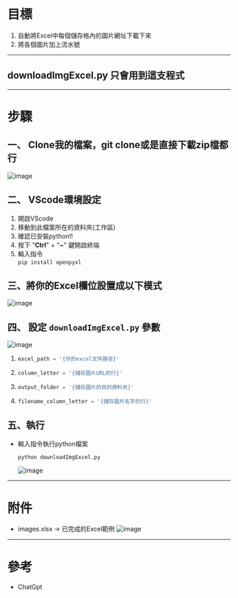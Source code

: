 # 目標
1. 自動將Excel中每個儲存格內的圖片網址下載下來
2. 將各個圖片加上流水號
****
## downloadImgExcel.py 只會用到這支程式
****
# 步驟
## 一、 Clone我的檔案，git clone或是直接下載zip檔都行  
![image](https://github.com/cvteuai9/Download-Excel-Image-python/assets/51105037/0cdc0613-e41a-4315-b850-b9f4f776baf3)
## 二、 VScode環境設定
1. 開啟VScode
2. 移動到此檔案所在的資料夾(工作區)
3. 確認已安裝python!!
4. 按下 "__Ctrl__" + "__~__" 鍵開啟終端
5. 輸入指令  
   ``` pip install openpyxl ```
## 三、將你的Excel欄位設置成以下模式  
![image](https://github.com/cvteuai9/Download-Excel-Image-python/assets/51105037/464367f3-d0d5-47a9-add5-c407475a4722)  
## 四、 設定 `downloadImgExcel.py` 參數  
![image](https://github.com/cvteuai9/Download-Excel-Image-python/assets/51105037/aa58518c-3712-472c-836c-ae9fe3043e4f)  
   1. ```python
      excel_path = '{你的excel文件路徑}'
      ```
   2. ```python
      column_letter = '{儲存圖片URL的行}'
      ```  
   3. ```python
      output_folder = '{儲存圖片的目的資料夾}'
      ```  
   4. ```python
      filename_column_letter = '{儲存圖片名字的行}'
      ```  
## 五、執行
   * 輸入指令執行python檔案
     ```python
     python downloadImgExcel.py
     ```
     ![image](https://github.com/cvteuai9/Download-Excel-Image-python/assets/51105037/a03f448f-c518-4a0e-be68-605a72d15a11)
****
# 附件
* images.xlsx -> 已完成的Excel範例
  ![image](https://github.com/cvteuai9/Download-Excel-Image-python/assets/51105037/ebac8fb6-e6b2-473c-8f02-b553eb85bbbf)

****
# 參考
* ChatGpt
